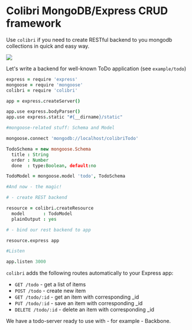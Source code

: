# Colibri MongoDB/Express CRUD framework

Use `colibri` if you need to create RESTful backend to you mongodb collections in quick and easy way.

![](https://github.com/jsmarkus/colibri/raw/master/kdpv.jpg)

Let's write a backend for well-known ToDo application (see `example/todo`)

```coffeescript
express = require 'express'
mongoose = require 'mongoose'
colibri = require 'colibri'

app = express.createServer()

app.use express.bodyParser()
app.use express.static "#{__dirname}/static"

#mongoose-related stuff: Schema and Model

mongoose.connect 'mongodb://localhost/colibriTodo'

TodoSchema = new mongoose.Schema
  title : String
  order : Number
  done  : type:Boolean, default:no

TodoModel = mongoose.model 'todo', TodoSchema

#And now - the magic!

# - create REST backend

resource = colibri.createResource
  model       : TodoModel
  plainOutput : yes

# - bind our rest backend to app

resource.express app

#Listen

app.listen 3000

```

`colibri` adds the following routes automatically to your Express app:

 * `GET /todo` - get a list of items
 * `POST /todo` - create new item
 * `GET /todo/:id` - get an item with corresponding _id 
 * `PUT /todo/:id` - save an item with corresponding _id
 * `DELETE /todo/:id` - delete an item with corresponding _id

We have a todo-server ready to use with - for example - Backbone.